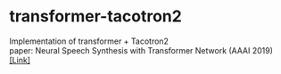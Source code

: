 # transformer-tacotron2
Implementation of transformer + Tacotron2 \
paper: Neural Speech Synthesis with Transformer Network (AAAI 2019) [[Link]](https://arxiv.org/abs/1809.08895 "paper link")
